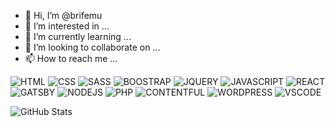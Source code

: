 - 👋 Hi, I’m @brifemu
- 👀 I’m interested in ...
- 🌱 I’m currently learning ...
- 💞️ I’m looking to collaborate on ...
- 📫 How to reach me ...

<!---
brifemu/brifemu is a ✨ special ✨ repository because its `README.md` (this file) appears on your GitHub profile.
You can click the Preview link to take a look at your changes.
--->
![HTML](https://img.icons8.com/color/48/000000/html-5.png)
![CSS](https://img.icons8.com/color/48/000000/css3.png)
![SASS](https://img.icons8.com/color/48/000000/sass-avatar.png)
![BOOSTRAP](https://img.icons8.com/color/48/000000/bootstrap.png)
![JQUERY](https://imgur.com/uGJmfs7.PNG)
![JAVASCRIPT](https://img.icons8.com/color/48/000000/javascript--v2.png)
![REACT](https://img.icons8.com/color/48/000000/react-native.png)
![GATSBY](https://img.icons8.com/color/48/000000/gatsbyjs.png)
![NODEJS](https://img.icons8.com/color/48/000000/nodejs.png)
![PHP](https://img.icons8.com/dusk/48/000000/php-logo.png)
![CONTENTFUL](https://imgur.com/XEH32Sq.PNG)
![WORDPRESS](https://img.icons8.com/fluency/48/000000/wordpress.png)
![VSCODE](https://img.icons8.com/color/48/000000/visual-studio-code-2019.png)


![GitHub Stats](https://github-readme-stats.vercel.app/api?username=brifemu&theme=radical)
